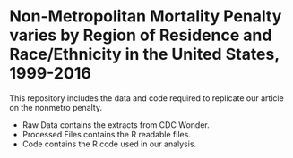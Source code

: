 # Non-Metropolitan Mortality Penalty varies by Region of Residence and Race/Ethnicity in the United States, 1999-2016

This repository includes the data and code required to replicate our article on the nonmetro penalty.

* Raw Data contains the extracts from CDC Wonder.
* Processed Files contains the R readable files. 
* Code contains the R code used in our analysis. 
